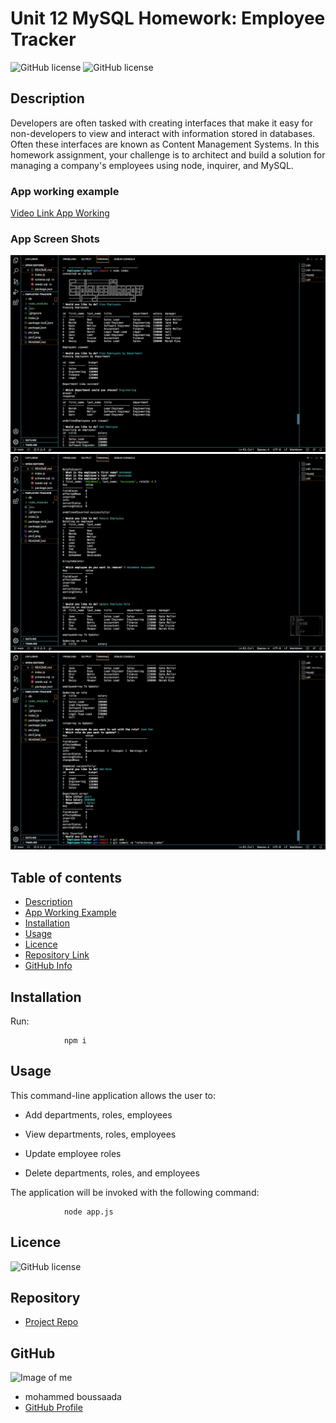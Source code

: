 # Unit 12 MySQL Homework: Employee Tracker

![GitHub license](https://img.shields.io/badge/Made%20by-%40mohamed0228-orange)
![GitHub license](https://img.shields.io/badge/license-MIT-blue.svg)

## Description 

Developers are often tasked with creating interfaces that make it easy for non-developers to view and interact with information stored in databases. Often these interfaces are known as Content Management Systems. In this homework assignment, your challenge is to architect and build a solution for managing a company's employees using node, inquirer, and MySQL.

### App working example

  
[Video Link App Working](https://drive.google.com/file/d/16JUN2I-RTrpm27yqwN9kSBm2GpV8TpVb/view)

### App Screen Shots

![Foto1](pic.png)   
![Foto2](pic2.png)
![Foto2](pic3.png)
## Table of contents

- [Description](#Description)
- [App Working Example](#Description)
- [Installation](#Installation)
- [Usage](#Usage)
- [Licence](#Licence)
- [Repository Link](#Repository)
- [GitHub Info](#GitHub) 

## Installation
Run:

                npm i

## Usage

This command-line application allows the user to:

  * Add departments, roles, employees

  * View departments, roles, employees

  * Update employee roles

 

  * Delete departments, roles, and employees

The application will be invoked with the following command:

                node app.js

## Licence

![GitHub license](https://img.shields.io/badge/license-MIT-blue.svg)

## Repository

- [Project Repo](https://github.com/mohamed0228/Employee-Tracker)

## GitHub

![Image of me]()
- mohammed boussaada
- [GitHub Profile](https://github.com/mohamed0228)
